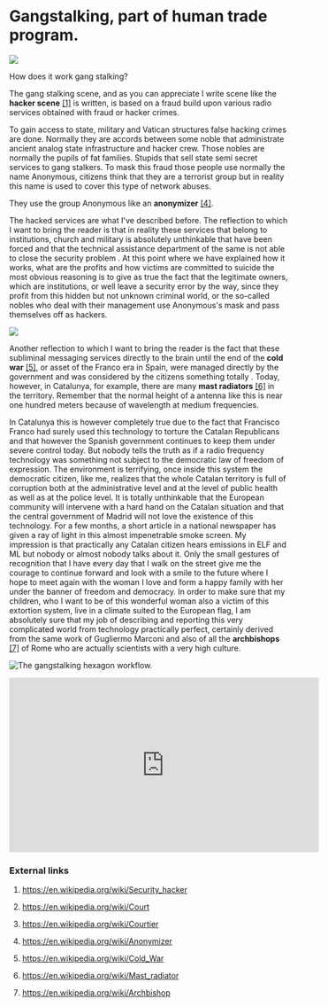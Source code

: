 # Gangstalking, part of human trade program.

![](https://github.com/redeltaglio/RNMnetwork/raw/master/Images/gangstalking_exp.png)

How does it work gang stalking?

The gang stalking scene, and as you can appreciate I write scene like the **hacker scene** [[1]](https://en.wikipedia.org/wiki/Security_hacker) is written, is based on a fraud  build upon various radio services obtained with fraud or hacker crimes.

To gain access to state, military and Vatican structures false hacking crimes are done. Normally they are accords between some noble that administrate ancient analog state infrastructure and hacker crew. Those nobles are normally the pupils of fat families. Stupids that sell state semi secret services to gang stalkers. To mask this fraud those people use normally the name Anonymous, citizens think that they are a terrorist group but in reality this name is used to cover this type of network abuses. 

They use the group Anonymous like an **anonymizer** [[4]](https://en.wikipedia.org/wiki/Anonymizer).

The hacked services are what I've described before. The reflection to which I want to bring the reader is that in reality these services that belong to institutions, church and military is absolutely unthinkable that have been forced and that the technical assistance department of the same is not able to close the security problem . At this point where we have explained how it works, what are the profits and how victims are committed to suicide the most obvious reasoning is to give as true the fact that the legitimate owners, which are institutions, or well leave a security error by the way, since they profit from this hidden but not unknown criminal world, or the so-called nobles who deal with their management use Anonymous's mask and pass themselves off as hackers.

![](https://github.com/redeltaglio/RNMnetwork/raw/master/Images/FP_Qg2lXEAUGj2v.jpeg)

Another reflection to which I want to bring the reader is the fact that these subliminal messaging services directly to the brain until the end of the **cold war** [[5]](https://en.wikipedia.org/wiki/Cold_War), or asset of the Franco era in Spain, were managed directly by the government and was considered by the citizens something totally . Today, however, in Catalunya, for example, there are many **mast radiators** [[6]](https://en.wikipedia.org/wiki/Mast_radiator) in the territory. Remember that the normal height of a antenna like this is near one hundred meters because of wavelength at medium frequencies. 

In Catalunya this is however completely true due to the fact that Francisco Franco had surely used this technology to torture the Catalan Republicans and that however the Spanish government continues to keep them under severe control today. But nobody tells the truth as if a radio frequency technology was something not subject to the democratic law of freedom of expression. The environment is terrifying, once inside this system the democratic citizen, like me, realizes that the whole Catalan territory is full of corruption both at the administrative level and at the level of public health as well as at the police level. It is totally unthinkable that the European community will intervene with a hard hand on the Catalan situation and that the central government of Madrid will not love the existence of this technology. For a few months, a short article in a national newspaper has given a ray of light in this almost impenetrable smoke screen. My impression is that practically any Catalan citizen hears emissions in ELF and ML but nobody or almost nobody talks about it. Only the small gestures of recognition that I have every day that I walk on the street give me the courage to continue forward and look with a smile to the future where I hope to meet again with the woman I love and form a happy family with her under the banner of freedom and democracy. In order to make sure that my children, who I want to be of this wonderful woman also a victim of this extortion system, live in a climate suited to the European flag, I am absolutely sure that my job of describing and reporting this very complicated world from technology practically perfect, certainly derived from the same work of Gugliermo Marconi and also of all the **archbishops** [[7]](https://en.wikipedia.org/wiki/Archbishop) of Rome who are actually scientists with a very high culture.

![The gangstalking hexagon workflow.](https://scontent-lcy1-1.xx.fbcdn.net/v/t39.30808-6/233723836_10227116508921170_549967848909192707_n.jpg?_nc_cat=105&ccb=1-4&_nc_sid=0debeb&_nc_ohc=omrBlA0enVYAX8TvFDL&tn=DW2K6PmP8GUsn1CU&_nc_ht=scontent-lcy1-1.xx&oh=6ad9877f1ddb4499f05493984e03b74f&oe=611512F0)

<iframe width="560" height="315" src="https://www.youtube.com/embed/1or35SyrX0k" title="YouTube video player" frameborder="0" allow="accelerometer; autoplay; clipboard-write; encrypted-media; gyroscope; picture-in-picture" allowfullscreen></iframe>

### External links

1. https://en.wikipedia.org/wiki/Security_hacker

2. https://en.wikipedia.org/wiki/Court

3. https://en.wikipedia.org/wiki/Courtier

4. https://en.wikipedia.org/wiki/Anonymizer

5. https://en.wikipedia.org/wiki/Cold_War

6. https://en.wikipedia.org/wiki/Mast_radiator

7. https://en.wikipedia.org/wiki/Archbishop

   

